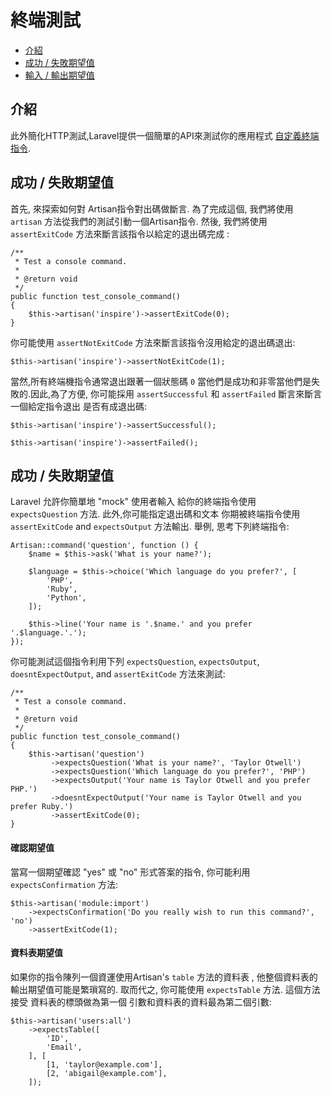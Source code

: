 # 終端測試

- [介紹](#introduction)
- [成功 / 失敗期望值](#success-failure-expectations)
- [輸入 / 輸出期望值](#input-output-expectations)

<a name="introduction"></a>
## 介紹

此外簡化HTTP測試,Laravel提供一個簡單的API來測試你的應用程式 [自定義終端指令](/docs/{{version}}/artisan).

<a name="success-failure-expectations"></a>
## 成功 / 失敗期望值

首先, 來探索如何對 Artisan指令對出碼做斷言. 為了完成這個, 我們將使用 `artisan` 方法從我們的測試引動一個Artisan指令. 然後, 我們將使用 `assertExitCode` 方法來斷言該指令以給定的退出碼完成 :

    /**
     * Test a console command.
     *
     * @return void
     */
    public function test_console_command()
    {
        $this->artisan('inspire')->assertExitCode(0);
    }

你可能使用 `assertNotExitCode` 方法來斷言該指令沒用給定的退出碼退出:

    $this->artisan('inspire')->assertNotExitCode(1);

當然,所有終端機指令通常退出跟著一個狀態碼 `0` 當他們是成功和非零當他們是失敗的.因此,為了方便, 你可能採用  `assertSuccessful` 和 `assertFailed` 斷言來斷言一個給定指令退出 是否有成退出碼:

    $this->artisan('inspire')->assertSuccessful();

    $this->artisan('inspire')->assertFailed();

<a name="成功 / 失敗期望值"></a>
## 成功 / 失敗期望值

Laravel 允許你簡單地 "mock" 使用者輸入 給你的終端指令使用 `expectsQuestion` 方法. 此外,你可能指定退出碼和文本 你期被終端指令使用 `assertExitCode` and `expectsOutput` 方法輸出. 舉例, 思考下列終端指令:

    Artisan::command('question', function () {
        $name = $this->ask('What is your name?');

        $language = $this->choice('Which language do you prefer?', [
            'PHP',
            'Ruby',
            'Python',
        ]);

        $this->line('Your name is '.$name.' and you prefer '.$language.'.');
    });

你可能測試這個指令利用下列 `expectsQuestion`, `expectsOutput`, `doesntExpectOutput`, and `assertExitCode` 方法來測試:

    /**
     * Test a console command.
     *
     * @return void
     */
    public function test_console_command()
    {
        $this->artisan('question')
             ->expectsQuestion('What is your name?', 'Taylor Otwell')
             ->expectsQuestion('Which language do you prefer?', 'PHP')
             ->expectsOutput('Your name is Taylor Otwell and you prefer PHP.')
             ->doesntExpectOutput('Your name is Taylor Otwell and you prefer Ruby.')
             ->assertExitCode(0);
    }

<a name="confirmation-expectations"></a>
#### 確認期望值

當寫一個期望確認 "yes" 或 "no" 形式答案的指令, 你可能利用 `expectsConfirmation` 方法:

    $this->artisan('module:import')
        ->expectsConfirmation('Do you really wish to run this command?', 'no')
        ->assertExitCode(1);

<a name="table-expectations"></a>
#### 資料表期望值

如果你的指令陳列一個資運使用Artisan's `table` 方法的資料表 , 他整個資料表的輸出期望值可能是繁瑣寫的. 取而代之, 你可能使用 `expectsTable` 方法. 這個方法接受 資料表的標頭做為第一個 引數和資料表的資料最為第二個引數:

    $this->artisan('users:all')
        ->expectsTable([
            'ID',
            'Email',
        ], [
            [1, 'taylor@example.com'],
            [2, 'abigail@example.com'],
        ]);
